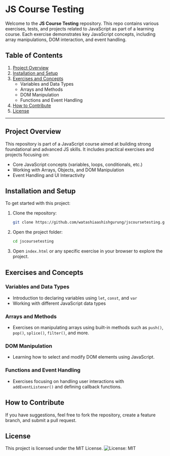 
# JS Course Testing

Welcome to the **JS Course Testing** repository. This repo contains various exercises, tests, and projects related to JavaScript as part of a learning course. Each exercise demonstrates key JavaScript concepts, including array manipulations, DOM interaction, and event handling.

## Table of Contents
1. [Project Overview](#project-overview)
2. [Installation and Setup](#installation-and-setup)
3. [Exercises and Concepts](#exercises-and-concepts)
   - Variables and Data Types
   - Arrays and Methods
   - DOM Manipulation
   - Functions and Event Handling
4. [How to Contribute](#how-to-contribute)
5. [License](#license)

---

## Project Overview
This repository is part of a JavaScript course aimed at building strong foundational and advanced JS skills. It includes practical exercises and projects focusing on:
- Core JavaScript concepts (variables, loops, conditionals, etc.)
- Working with Arrays, Objects, and DOM Manipulation
- Event Handling and UI Interactivity

## Installation and Setup

To get started with this project:

1. Clone the repository:
   ```bash
   git clone https://github.com/watashiaashishgurung/jscoursetesting.git
   ```
2. Open the project folder:
   ```bash
   cd jscoursetesting
   ```
3. Open `index.html` or any specific exercise in your browser to explore the project.

## Exercises and Concepts

### Variables and Data Types
- Introduction to declaring variables using `let`, `const`, and `var`
- Working with different JavaScript data types

### Arrays and Methods
- Exercises on manipulating arrays using built-in methods such as `push()`, `pop()`, `splice()`, `filter()`, and more.

### DOM Manipulation
- Learning how to select and modify DOM elements using JavaScript.

### Functions and Event Handling
- Exercises focusing on handling user interactions with `addEventListener()` and defining callback functions.

## How to Contribute
If you have suggestions, feel free to fork the repository, create a feature branch, and submit a pull request.

## License
This project is licensed under the MIT License.
![License: MIT](https://img.shields.io/badge/License-MIT-yellow.svg)

